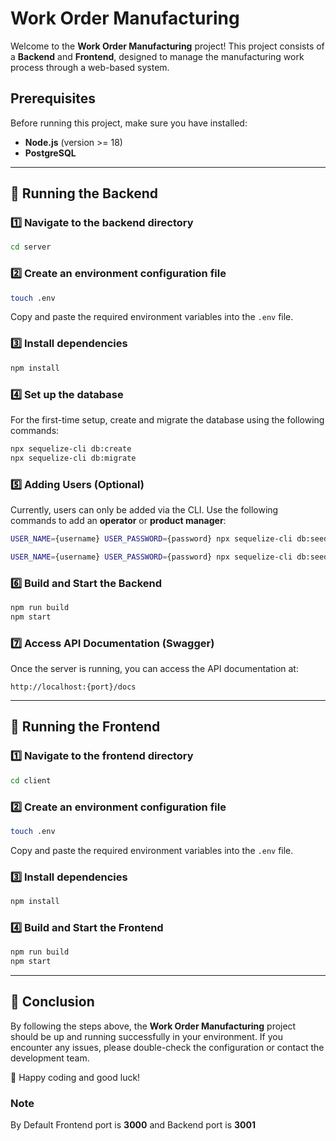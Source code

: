 # Work Order Manufacturing

Welcome to the **Work Order Manufacturing** project! This project consists of a **Backend** and **Frontend**, designed to manage the manufacturing work process through a web-based system.

## Prerequisites

Before running this project, make sure you have installed:

- **Node.js** (version >= 18)
- **PostgreSQL**

---

## 🚀 Running the Backend

### 1️⃣ Navigate to the backend directory

```sh
cd server
```

### 2️⃣ Create an environment configuration file

```sh
touch .env
```

Copy and paste the required environment variables into the `.env` file.

### 3️⃣ Install dependencies

```sh
npm install
```

### 4️⃣ Set up the database

For the first-time setup, create and migrate the database using the following commands:

```sh
npx sequelize-cli db:create
npx sequelize-cli db:migrate
```

### 5️⃣ Adding Users (Optional)

Currently, users can only be added via the CLI. Use the following commands to add an **operator** or **product manager**:

```sh
USER_NAME={username} USER_PASSWORD={password} npx sequelize-cli db:seed --seed 20250301042259-create_operator.js
```

```sh
USER_NAME={username} USER_PASSWORD={password} npx sequelize-cli db:seed --seed 20250301042306-create_product_manager.js
```

### 6️⃣ Build and Start the Backend

```sh
npm run build
npm start
```

### 7️⃣ Access API Documentation (Swagger)

Once the server is running, you can access the API documentation at:

```
http://localhost:{port}/docs
```

---

## 🎨 Running the Frontend

### 1️⃣ Navigate to the frontend directory

```sh
cd client
```

### 2️⃣ Create an environment configuration file

```sh
touch .env
```

Copy and paste the required environment variables into the `.env` file.

### 3️⃣ Install dependencies

```sh
npm install
```

### 4️⃣ Build and Start the Frontend

```sh
npm run build
npm start
```

---

## 🎯 Conclusion

By following the steps above, the **Work Order Manufacturing** project should be up and running successfully in your environment. If you encounter any issues, please double-check the configuration or contact the development team.

🚀 Happy coding and good luck!

### Note

By Default Frontend port is **3000** and Backend port is **3001**
